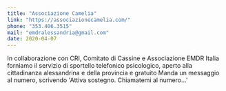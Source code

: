 ```yaml
---
title: "Associazione Camelia"
link: "https://associazionecamelia.com/"
phone: "353.406.3515"
mail: "emdralessandria@gmail.com"
date: 2020-04-07
---
```


In collaborazione con CRI, Comitato di Cassine e Associazione EMDR Italia forniamo il servizio di sportello telefonico psicologico, aperto alla cittadinanza alessandrina e della provincia e gratuito
Manda un messaggio al numero, scrivendo 'Attiva sostegno. Chiamatemi al numero...'